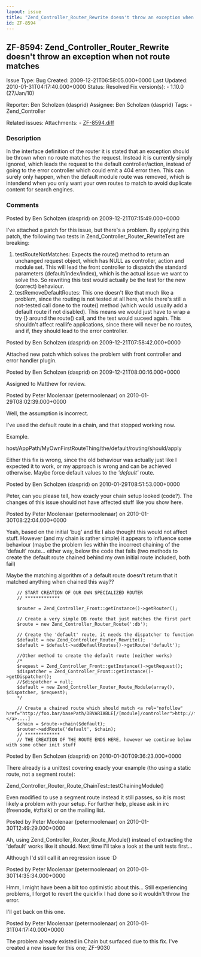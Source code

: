 ```yaml
---
layout: issue
title: "Zend_Controller_Router_Rewrite doesn't throw an exception when not route matches"
id: ZF-8594
---
```


ZF-8594: Zend\_Controller\_Router\_Rewrite doesn't throw an exception when not route matches
--------------------------------------------------------------------------------------------

 Issue Type: Bug Created: 2009-12-21T06:58:05.000+0000 Last Updated: 2010-01-31T04:17:40.000+0000 Status: Resolved Fix version(s): - 1.10.0 (27/Jan/10)
 
 Reporter:  Ben Scholzen (dasprid)  Assignee:  Ben Scholzen (dasprid)  Tags: - Zend\_Controller
 
 Related issues: 
 Attachments: - [ZF-8594.diff](/issues/secure/attachment/12528/ZF-8594.diff)
 
### Description

In the interface definition of the router it is stated that an exception should be thrown when no route matches the request. Instead it is currently simply ignored, which leads the request to the default controller/action, instead of going to the error controller which could emit a 404 error then. This can surely only happen, when the default module route was removed, which is intendend when you only want your own routes to match to avoid duplicate content for search engines.

 

 

### Comments

Posted by Ben Scholzen (dasprid) on 2009-12-21T07:15:49.000+0000

I've attached a patch for this issue, but there's a problem. By applying this patch, the following two tests in Zend\_Controller\_Router\_RewriteTest are breaking:

1. testRouteNotMatches: Expects the route() method to return an unchanged request object, which has NULL as controller, action and module set. This will lead the front controller to dispatch the standard parameters (default/index/index), which is the actual issue we want to solve tho. So rewriting this test would actually be the test for the new (correct) behaviour.
2. testRemoveDefaultRoutes: This one doesn't like that much like a problem, since the routing is not tested at all here, while there's still a not-tested call done to the route() method (which would usually add a default route if not disabled). This means we would just have to wrap a try {} around the route() call, and the test would suceed again. This shouldn't affect reallife applications, since there will never be no routes, and if, they should lead to the error controller.
 


 

Posted by Ben Scholzen (dasprid) on 2009-12-21T07:58:42.000+0000

Attached new patch which solves the problem with front controller and error handler plugin.

 

 

Posted by Ben Scholzen (dasprid) on 2009-12-21T08:00:16.000+0000

Assigned to Matthew for review.

 

 

Posted by Peter Moolenaar (petermoolenaar) on 2010-01-29T08:02:39.000+0000

Well, the assumption is incorrect.

I've used the default route in a chain, and that stopped working now.

Example.

host/AppPath/MyOwnFirstRouteThing/the/default/routing/should/apply

Either this fix is wrong, since the old behaviour was actually just like I expected it to work, or my approach is wrong and can be achieved otherwise. Maybe force default values to the _'default'_ route.

 

 

Posted by Ben Scholzen (dasprid) on 2010-01-29T08:51:53.000+0000

Peter, can you please tell, how exacly your chain setup looked (code?). The changes of this issue should not have affected stuff like you show here.

 

 

Posted by Peter Moolenaar (petermoolenaar) on 2010-01-30T08:22:04.000+0000

Yeah, based on the initial 'bug' and fix I also thought this would not affect stuff. However (and my chain is rather simple) it appears to influence some behaviour (maybe the problem lies within the incorrect chaining of the 'default' route... either way, below the code that fails (two methods to create the default route chained behind my own initial route included, both fail)

Maybe the matching algorithm of a default route doesn't return that it matched anything when chained this way??

 
        // START CREATION OF OUR OWN SPECIALIZED ROUTER
        // *************
    
        $router = Zend_Controller_Front::getInstance()->getRouter();
    
        // Create a very simple DB route that just matches the first part
        $route = new Zend_Controller_Router_Route(':db');
    
        // Create the 'default' route, it needs the dispatcher to function
        $default = new Zend_Controller_Router_Rewrite();
        $default = $default->addDefaultRoutes()->getRoute('default');
    
        //Other method to create the default route (neither works)
        /*
        $request = Zend_Controller_Front::getInstance()->getRequest();
        $dispatcher = Zend_Controller_Front::getInstance()->getDispatcher();
        //$dispatcher = null;
        $default = new Zend_Controller_Router_Route_Module(array(), $dispatcher, $request);
        */
    
        // Create a chained route which should match <a rel="nofollow" href="http://foo.bar/basePath/DBVARIABLE[/[module]/controller">http://foo.bar/basePath/DBVARIABLE[/&hellip;</a>....]
        $chain = $route->chain($default);
        $router->addRoute('default', $chain);
        // *************
        // THE CREATION OF THE ROUTE ENDS HERE, however we continue below with some other init stuff


 

 

Posted by Ben Scholzen (dasprid) on 2010-01-30T09:36:23.000+0000

There already is a unittest covering exacly your example (tho using a static route, not a segment route):

Zend\_Controller\_Router\_Route\_ChainTest::testChainingModule()

Even modified to use a segment route instead it still passes, so it is most likely a problem with your setup. For further help, please ask in irc (freenode, #zftalk) or on the mailing list.

 

 

Posted by Peter Moolenaar (petermoolenaar) on 2010-01-30T12:49:29.000+0000

Ah, using Zend\_Controller\_Router\_Route\_Module() instead of extracting the 'default' works like it should. Next time I'll take a look at the unit tests first...

Although I'd still call it an regression issue :D

 

 

Posted by Peter Moolenaar (petermoolenaar) on 2010-01-30T14:35:34.000+0000

Hmm, I might have been a bit too optimistic about this... Still experiencing problems, I forgot to revert the quickfix I had done so it wouldn't throw the error.

I'll get back on this one.

 

 

Posted by Peter Moolenaar (petermoolenaar) on 2010-01-31T04:17:40.000+0000

The problem already existed in Chain but surfaced due to this fix. I've created a new issue for this one; ZF-9030

 

 